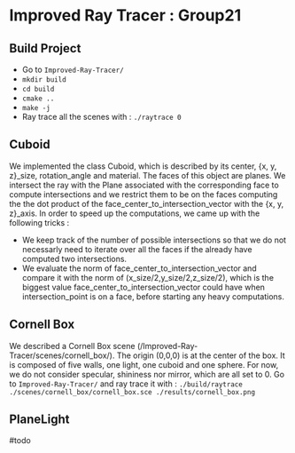 # Improved Ray Tracer : Group21

## Build Project
- Go to `Improved-Ray-Tracer/`
- `mkdir build`
- `cd build`
- `cmake ..`
- `make -j`
- Ray trace all the scenes with : `./raytrace 0`

## Cuboid
We implemented the class Cuboid, which is described by its center, {x, y, z}_size, rotation_angle and material. The faces of this object are planes. We intersect the ray with the Plane associated with the corresponding face to compute intersections and we restrict them to be on the faces computing the the dot product of the face_center_to_intersection_vector with the {x, y, z}_axis. In order to speed up the computations, we came up with the following tricks :
- We keep track of the number of possible intersections so that we do not necessarly need to iterate over all the faces if the already have computed two intersections.
- We evaluate the norm of face_center_to_intersection_vector and compare it with the norm of (x_size/2,y_size/2,z_size/2), which is the biggest value face_center_to_intersection_vector could have when intersection_point is on a face, before starting any heavy computations.

## Cornell Box
We described a Cornell Box scene (/Improved-Ray-Tracer/scenes/cornell_box/). The origin (0,0,0) is at the center of the box. It is composed of five walls, one light, one cuboid and one sphere. For now, we do not consider specular, shininess nor mirror, which are all set to 0.
Go to `Improved-Ray-Tracer/` and ray trace it with : `./build/raytrace ./scenes/cornell_box/cornell_box.sce ./results/cornell_box.png`

## PlaneLight
#todo
